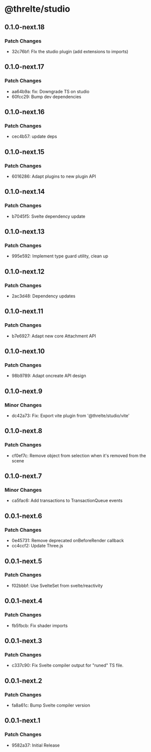 # @threlte/studio

## 0.1.0-next.18

### Patch Changes

- 32c76bf: FIx the studio plugin (add extensions to imports)

## 0.1.0-next.17

### Patch Changes

- aa64b9a: fix: Downgrade TS on studio
- 60fcc29: Bump dev dependencies

## 0.1.0-next.16

### Patch Changes

- cec4b57: update deps

## 0.1.0-next.15

### Patch Changes

- 6016286: Adapt plugins to new plugin API

## 0.1.0-next.14

### Patch Changes

- b7045f5: Svelte dependency update

## 0.1.0-next.13

### Patch Changes

- 995e592: Implement type guard utility, clean up

## 0.1.0-next.12

### Patch Changes

- 2ac3d48: Dependency updates

## 0.1.0-next.11

### Patch Changes

- b7e6927: Adapt new core Attachment API

## 0.1.0-next.10

### Patch Changes

- 98b9789: Adapt oncreate API design

## 0.1.0-next.9

### Minor Changes

- dc42a73: Fix: Export vite plugin from '@threlte/studio/vite'

## 0.1.0-next.8

### Patch Changes

- cf0ef7c: Remove object from selection when it's removed from the scene

## 0.1.0-next.7

### Minor Changes

- ca5fac6: Add transactions to TransactionQueue events

## 0.0.1-next.6

### Patch Changes

- 0e45731: Remove deprecated onBeforeRender callback
- cc4ccf2: Update Three.js

## 0.0.1-next.5

### Patch Changes

- f02bbbf: Use SvelteSet from svelte/reactivity

## 0.0.1-next.4

### Patch Changes

- fb5fbcb: Fix shader imports

## 0.0.1-next.3

### Patch Changes

- c337c90: Fix Svelte compiler output for "runed" TS file.

## 0.0.1-next.2

### Patch Changes

- fa8a61c: Bump Svelte compiler version

## 0.0.1-next.1

### Patch Changes

- 9582a37: Initial Release
